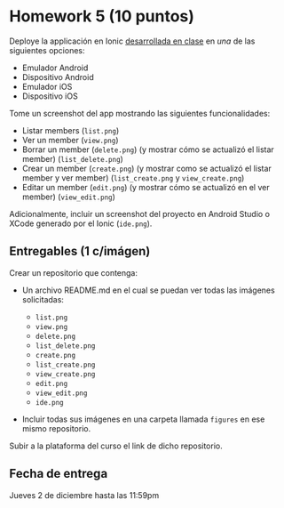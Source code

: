 # Homework 5 (10 puntos)

Deploye la applicación en Ionic [desarrollada en clase](../../Labs/Lab10/code_sample) en *una* de las siguientes opciones:

- Emulador Android
- Dispositivo Android
- Emulador iOS
- Dispositivo iOS

Tome un screenshot del app mostrando las siguientes funcionalidades:

- Listar members (`list.png`)
- Ver un member (`view.png`)
- Borrar un member (`delete.png`) (y mostrar cómo se actualizó el listar member) (`list_delete.png`)
- Crear un member (`create.png`) (y mostrar como se actualizó el listar member y ver member) (`list_create.png` y `view_create.png`)
- Editar un member (`edit.png`) (y mostrar cómo se actualizó en el ver member) (`view_edit.png`)

Adicionalmente, incluir un screenshot del proyecto en Android Studio o XCode generado por el Ionic (`ide.png`).

## Entregables (1 c/imágen)

Crear un repositorio que contenga:

- Un archivo README.md en el cual se puedan ver todas las imágenes solicitadas:
  - `list.png`
  - `view.png`
  - `delete.png`
  - `list_delete.png`
  - `create.png`
  - `list_create.png`
  - `view_create.png`
  - `edit.png`
  - `view_edit.png`
  - `ide.png`

- Incluir todas sus imágenes en una carpeta llamada `figures` en ese mismo repositorio.

Subir a la plataforma del curso el link de dicho repositorio.

## Fecha de entrega

Jueves 2 de diciembre hasta las 11:59pm
